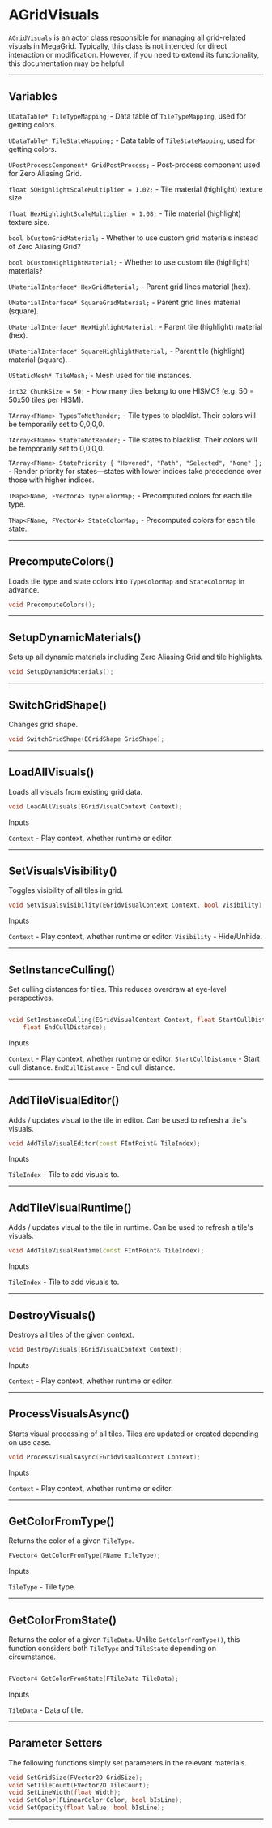 # AGridVisuals

`AGridVisuals` is an actor class responsible for managing all grid-related visuals in MegaGrid. Typically, this class is not intended for direct interaction or modification. However, if you need to extend its functionality, this documentation may be helpful.

---

## Variables

``UDataTable* TileTypeMapping;``- Data table of ``TileTypeMapping``, used for getting colors.

``UDataTable* TileStateMapping;`` - Data table of ``TileStateMapping``, used for getting colors.

``UPostProcessComponent* GridPostProcess;`` - Post-process component used for Zero Aliasing Grid.

``float SQHighlightScaleMultiplier = 1.02;`` - Tile material (highlight) texture size.

``float HexHighlightScaleMultiplier = 1.08;`` - Tile material (highlight) texture size.

``bool bCustomGridMaterial;`` - Whether to use custom grid materials instead of Zero Aliasing Grid?

``bool bCustomHighlightMaterial;`` - Whether to use custom tile (highlight) materials? 

``UMaterialInterface* HexGridMaterial;`` - Parent grid lines material (hex).

``UMaterialInterface* SquareGridMaterial;`` - Parent grid lines material (square).

``UMaterialInterface* HexHighlightMaterial;`` - Parent tile (highlight) material (hex).

``UMaterialInterface* SquareHighlightMaterial;`` - Parent tile (highlight) material (square).

``UStaticMesh* TileMesh;`` - Mesh used for tile instances.

``int32 ChunkSize = 50;`` - How many tiles belong to one HISMC? (e.g. 50 = 50x50 tiles per HISM).

``TArray<FName> TypesToNotRender;`` - Tile types to blacklist. Their colors will be temporarily set to 0,0,0,0.

``TArray<FName> StateToNotRender;`` -  Tile states to blacklist. Their colors will be temporarily set to 0,0,0,0.

``TArray<FName> StatePriority { "Hovered", "Path", "Selected", "None" };`` - Render priority for states—states with lower indices take precedence over those with higher indices.

``TMap<FName, FVector4> TypeColorMap;`` - Precomputed colors for each tile type.

``TMap<FName, FVector4> StateColorMap;`` -  Precomputed colors for each tile state.

---

## PrecomputeColors()

Loads tile type and state colors into `TypeColorMap` and `StateColorMap` in advance.

```cpp
void PrecomputeColors();
```

---

## SetupDynamicMaterials()

Sets up all dynamic materials including Zero Aliasing Grid and tile highlights.

```cpp
void SetupDynamicMaterials();
```

---

## SwitchGridShape()

Changes grid shape.

```cpp
void SwitchGridShape(EGridShape GridShape);
```

---

## LoadAllVisuals()

Loads all visuals from existing grid data.

```cpp
void LoadAllVisuals(EGridVisualContext Context);
```

<span class="highlight-text-normal">Inputs</span>

``Context`` - Play context, whether runtime or editor.

---

## SetVisualsVisibility()

Toggles visibility of all tiles in grid.

```cpp
void SetVisualsVisibility(EGridVisualContext Context, bool Visibility);
```

<span class="highlight-text-normal">Inputs</span>

``Context`` - Play context, whether runtime or editor.
``Visibility`` - Hide/Unhide.

---

## SetInstanceCulling()

Set culling distances for tiles. This reduces overdraw at eye-level perspectives.

```cpp

void SetInstanceCulling(EGridVisualContext Context, float StartCullDistance,
	float EndCullDistance);
```

<span class="highlight-text-normal">Inputs</span>

``Context`` - Play context, whether runtime or editor.
``StartCullDistance`` - Start cull distance.
``EndCullDistance`` - End cull distance.

---

## AddTileVisualEditor()

Adds / updates visual to the tile in editor. Can be used to refresh a tile's visuals.

```cpp
void AddTileVisualEditor(const FIntPoint& TileIndex);
```

<span class="highlight-text-normal">Inputs</span>

``TileIndex`` - Tile to add visuals to.

---

## AddTileVisualRuntime()

Adds / updates visual to the tile in runtime. Can be used to refresh a tile's visuals.

```cpp
void AddTileVisualRuntime(const FIntPoint& TileIndex);
```

<span class="highlight-text-normal">Inputs</span>

``TileIndex`` - Tile to add visuals to.

---

## DestroyVisuals()

Destroys all tiles of the given context.

```cpp
void DestroyVisuals(EGridVisualContext Context);
```

<span class="highlight-text-normal">Inputs</span>

``Context`` - Play context, whether runtime or editor.

---

## ProcessVisualsAsync()

Starts visual processing of all tiles. Tiles are updated or created depending on use case.

```cpp
void ProcessVisualsAsync(EGridVisualContext Context);
```

<span class="highlight-text-normal">Inputs</span>

``Context`` - Play context, whether runtime or editor.

---

## GetColorFromType()

Returns the color of a given ``TileType``.

```cpp
FVector4 GetColorFromType(FName TileType);
```

<span class="highlight-text-normal">Inputs</span>

``TileType`` - Tile type.

---

## GetColorFromState()

Returns the color of a given ``TileData``. Unlike ``GetColorFromType()``, this function considers both
``TileType`` and ``TileState`` depending on circumstance.

```cpp

FVector4 GetColorFromState(FTileData TileData);

```

<span class="highlight-text-normal">Inputs</span>

``TileData`` - Data of tile.

---


## Parameter Setters

The following functions simply set parameters in the relevant materials.


```cpp
void SetGridSize(FVector2D GridSize);
void SetTileCount(FVector2D TileCount);
void SetLineWidth(float Width);
void SetColor(FLinearColor Color, bool bIsLine);
void SetOpacity(float Value, bool bIsLine);
```

---